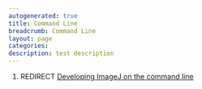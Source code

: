 ```yaml
---
autogenerated: true
title: Command Line
breadcrumb: Command Line
layout: page
categories: 
description: test description
---
```


1.  REDIRECT [Developing ImageJ on the command line](Developing_ImageJ_on_the_command_line)
